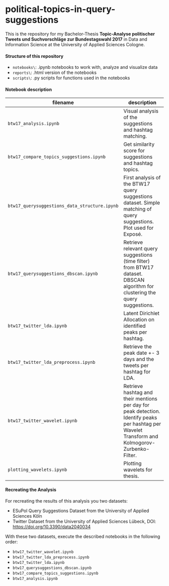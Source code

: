 # political-topics-in-query-suggestions

This is the repository for my Bachelor-Thesis **Topic-Analyse politischer Tweets und Suchvorschläge zur Bundestagswahl 2017** in Data and Information Science at the University of Applied Sciences Cologne.
#### Structure of this repository
* `notebooks\`: .ipynb notebooks to work with, analyze and visualize data
* `reports\`: .html version of the notebooks
* `scripts\`: .py scripts for functions used in the notebooks

#### Notebook description
| filename                    | description                                                                                                                                                         |
| --------------------------- | ------------------------------------------------------------------------------------------------------------------------------------------------------------------- |
| `btw17_analysis.ipynb` | Visual analysis of the suggestions and hashtag matching. |
| `btw17_compare_topics_suggestions.ipynb` | Get similarity score for suggestions and hashtag topics. |
| `btw17_querysuggestions_data_structure.ipynb` | First analysis of the BTW17 query suggestions dataset. Simple matching of query suggestions. Plot used for Exposé. |
| `btw17_querysuggestions_dbscan.ipynb` | Retrieve relevant query suggestions (time filter) from BTW17 dataset. DBSCAN algorithm for clustering the query suggestions. |
| `btw17_twitter_lda.ipynb` | Latent Dirichlet Allocation on identified peaks per hashtag. |
| `btw17_twitter_lda_preprocess.ipynb` | Retrieve the peak date +- 3 days and the tweets per hashtag for LDA. |
| `btw17_twitter_wavelet.ipynb`   | Retrieve hashtag and their mentions per day for peak detection. Identify peaks per hashtag per Wavelet Transform and Kolmogorov-Zurbenko-Filter. |
| `plotting_wavelets.ipynb` | Plotting wavelets for thesis.

#### Recreating the Analysis
For recreating the results of this analysis you two datasets:
* ESuPol Query Suggestions Dataset from the University of Applied Sciences Köln
* Twitter Dataset from the University of Applied Sciences Lübeck, DOI: https://doi.org/10.3390/data2040034

With these two datasets, execute the described notebooks in the following order:
* `btw17_twitter_wavelet.ipynb`
* `btw17_twitter_lda_preprocess.ipynb`
* `btw17_twitter_lda.ipynb`
* `btw17_querysuggestions_dbscan.ipynb`
* `btw17_compare_topics_suggestions.ipynb`
* `btw17_analysis.ipynb`
